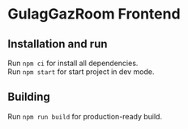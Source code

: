 # GulagGazRoom Frontend

## Installation and run

Run `npm ci` for install all dependencies.  
Run `npm start` for start project in dev mode.  

## Building

Run `npm run build` for production-ready build.  
